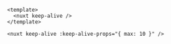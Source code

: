 ```vue
<template>
  <nuxt keep-alive />
</template>
```

```angular2html
<nuxt keep-alive :keep-alive-props="{ max: 10 }" />
```

